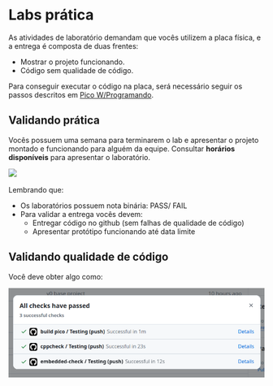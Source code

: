# Labs prática
<!--intro-start-->

As atividades de laboratório demandam que vocês utilizem a placa física, e a entrega é composta de duas frentes:

- Mostrar o projeto funcionando.
- Código sem qualidade de código.

Para conseguir executar o código na placa, será necessário seguir os passos descritos em [Pico W/Programando](/site/pico/pico-debugging).


## Validando prática

Vocês possuem uma semana para terminarem o lab e apresentar o projeto montado e funcionando para alguém da equipe. Consultar **horários disponíveis** para apresentar o laboratório.

![](/site/imgs/agenda-entrega.png)

Lembrando que:

- Os laboratórios possuem nota binária: PASS/ FAIL
- Para validar a entrega vocês devem:
    - Entregar código no github (sem falhas de qualidade de código)
    - Apresentar protótipo funcionando até data limite

## Validando qualidade de código

Você deve obter algo como:

![](imgs/lab_pra_actions.png)
